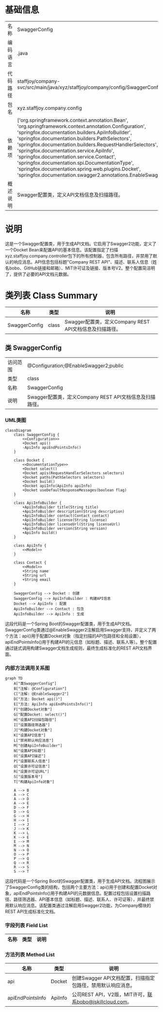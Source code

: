 # 基础信息

|      |      |
|------|------|
| 名称 | SwaggerConfig |
| 编码语言 | .java |
| 代码路径 | staffjoy/company-svc/src/main/java/xyz/staffjoy/company/config/SwaggerConfig.java |
| 包名 | xyz.staffjoy.company.config |
| 依赖项 | ['org.springframework.context.annotation.Bean', 'org.springframework.context.annotation.Configuration', 'springfox.documentation.builders.ApiInfoBuilder', 'springfox.documentation.builders.PathSelectors', 'springfox.documentation.builders.RequestHandlerSelectors', 'springfox.documentation.service.ApiInfo', 'springfox.documentation.service.Contact', 'springfox.documentation.spi.DocumentationType', 'springfox.documentation.spring.web.plugins.Docket', 'springfox.documentation.swagger2.annotations.EnableSwagger2'] |
| 概述说明 | Swagger配置类，定义API文档信息及扫描路径。 |

# 说明

这是一个Swagger配置类，用于生成API文档。它启用了Swagger2功能，定义了一个Docket Bean来配置API的基本信息。该配置指定了扫描xyz.staffjoy.company.controller包下的所有控制器，包含所有路径，并禁用了默认的响应消息。API信息包括标题"Company REST API"、描述、联系人信息（姓名bobo、GitHub链接和邮箱）、MIT许可证及链接、版本号V2。整个配置简洁明了，提供了必要的API文档元数据。

# 类列表 Class Summary

| 名称   | 类型  | 说明 |
|-------|------|-------------|
| SwaggerConfig | class | Swagger配置类，定义Company REST API文档信息及扫描路径。 |



## 类 SwaggerConfig

|      |      |
|------|------|
| 访问范围 | @Configuration;@EnableSwagger2;public |
| 类型 | class |
| 名称 | SwaggerConfig |
| 说明 | Swagger配置类，定义Company REST API文档信息及扫描路径。 |


### UML类图

```mermaid
classDiagram
    class SwaggerConfig {
        <<Configuration>>
        +Docket api()
        -ApiInfo apiEndPointsInfo()
    }

    class Docket {
        <<DocumentationType>>
        +Docket select()
        +Docket apis(RequestHandlerSelectors selectors)
        +Docket paths(PathSelectors selectors)
        +Docket build()
        +Docket apiInfo(ApiInfo apiInfo)
        +Docket useDefaultResponseMessages(boolean flag)
    }

    class ApiInfoBuilder {
        +ApiInfoBuilder title(String title)
        +ApiInfoBuilder description(String description)
        +ApiInfoBuilder contact(Contact contact)
        +ApiInfoBuilder license(String license)
        +ApiInfoBuilder licenseUrl(String licenseUrl)
        +ApiInfoBuilder version(String version)
        +ApiInfo build()
    }

    class ApiInfo {
        <<Model>>
    }

    class Contact {
        <<Model>>
        +String name
        +String url
        +String email
    }

    SwaggerConfig --> Docket : 创建
    SwaggerConfig --> ApiInfoBuilder : 构建API信息
    Docket --> ApiInfo : 配置
    ApiInfoBuilder --> Contact : 包含
    ApiInfoBuilder --> ApiInfo : 生成
```

这段代码是一个Spring Boot的Swagger配置类，用于生成API文档。SwaggerConfig类通过@EnableSwagger2注解启用Swagger支持，并定义了两个方法：api()用于配置Docket对象（指定扫描的API包路径和全局设置），apiEndPointsInfo()用于构建API的元信息（如标题、描述、联系人等）。整个配置通过链式调用构建Swagger文档生成规则，最终生成标准化的REST API文档界面。


### 内部方法调用关系图

```mermaid
graph TD
    A["类SwaggerConfig"]
    B["注解: @Configuration"]
    C["注解: @EnableSwagger2"]
    D["方法: Docket api()"]
    E["方法: ApiInfo apiEndPointsInfo()"]
    F["创建Docket对象"]
    G["配置Docket: select()"]
    H["设置API扫描包路径"]
    I["设置路径筛选器"]
    J["构建Docket对象"]
    K["设置API信息"]
    L["禁用默认响应消息"]
    M["创建ApiInfoBuilder"]
    N["设置API标题"]
    O["设置API描述"]
    P["设置联系人信息"]
    Q["设置许可证信息"]
    R["设置许可证URL"]
    S["设置版本号"]
    T["构建ApiInfo对象"]

    A --> B
    A --> C
    A --> D
    A --> E
    D --> F
    D --> G
    G --> H
    H --> I
    I --> J
    J --> K
    K --> L
    K --> E
    E --> M
    M --> N
    N --> O
    O --> P
    P --> Q
    Q --> R
    R --> S
    S --> T
```

这段代码是一个Spring Boot的Swagger配置类，用于生成API文档。流程图展示了SwaggerConfig类的结构，包括两个主要方法：api()用于创建和配置Docket对象，apiEndPointsInfo()用于构建API的元数据信息。配置过程包括设置扫描路径、路径筛选器、API基本信息（如标题、描述、联系人、许可证等），并最终禁用默认响应消息。该配置类通过注解启用Swagger2功能，为Company模块的REST API生成标准化文档。

### 字段列表 Field List

| 名称  | 类型  | 说明 |
|-------|-------|------|

### 方法列表 Method List

| 名称  | 类型  | 说明 |
|-------|-------|------|
| api | Docket | 创建Swagger API文档配置，扫描指定包路径，禁用默认响应消息。 |
| apiEndPointsInfo | ApiInfo | 公司REST API，V2版，MIT许可，联系bobo@jskillcloud.com。 |




